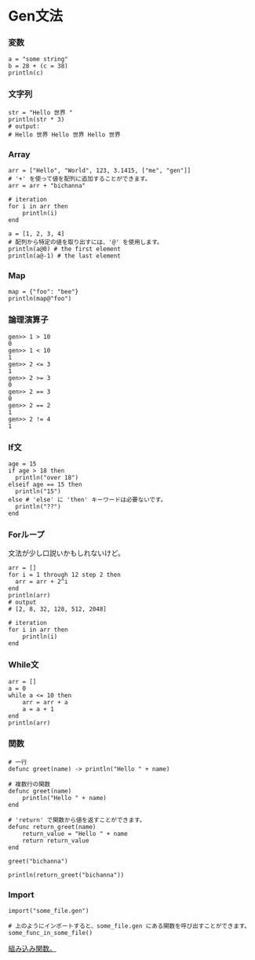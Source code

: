 # Gen文法

### 変数
```
a = "some string"
b = 28 + (c = 38)
println(c)
```

### 文字列
```
str = "Hello 世界 "
println(str * 3)
# output:
# Hello 世界 Hello 世界 Hello 世界
```

### Array
```
arr = ["Hello", "World", 123, 3.1415, ["me", "gen"]]
# '+' を使って値を配列に追加することができます。
arr = arr + "bichanna"

# iteration
for i in arr then
	println(i)
end

a = [1, 2, 3, 4]
# 配列から特定の値を取り出すには、'@' を使用します。
println(a@0) # the first element
println(a@-1) # the last element
```

### Map
```
map = {"foo": "bee"}
println(map@"foo")
```

### 論理演算子
```
gen>> 1 > 10
0
gen>> 1 < 10 
1
gen>> 2 <= 3
1
gen>> 2 >= 3
0
gen>> 2 == 3
0
gen>> 2 == 2
1
gen>> 2 != 4
1
```

### If文
```
age = 15
if age > 18 then
  println("over 18")
elseif age == 15 then
  println("15")
else # 'else' に 'then' キーワードは必要ないです。
  println("??")
end
```

### Forループ
文法が少し口説いかもしれないけど。
```
arr = []
for i = 1 through 12 step 2 then
  arr = arr + 2^i
end
println(arr)
# output
# [2, 8, 32, 128, 512, 2048]

# iteration
for i in arr then
	println(i)
end
```

### While文
```
arr = []
a = 0
while a <= 10 then
	arr = arr + a
	a = a + 1
end
println(arr)
```

### 関数
```
# 一行
defunc greet(name) -> println("Hello " + name)

# 複数行の関数
defunc greet(name)
	println("Hello " + name)
end

# 'return' で関数から値を返すことができます。
defunc return_greet(name)
	return_value = "Hello " + name
	return return_value
end

greet("bichanna")

println(return_greet("bichanna"))
```

### Import
```
import("some_file.gen")

# 上のようにインポートすると、some_file.gen にある関数を呼び出すことができます。
some_func_in_some_file()
```

[組み込み関数。](https://github.com/Gen-lang/Gen/blob/master/doc/builtin_functions.md)

